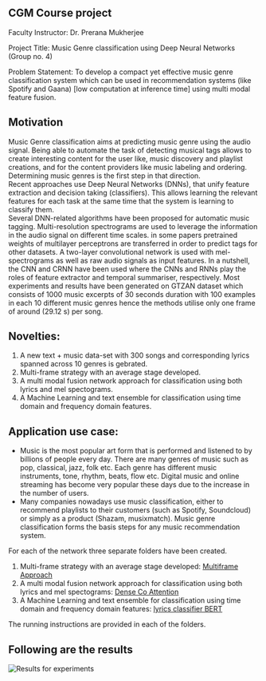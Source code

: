 ## CGM Course project
Faculty Instructor: Dr. Prerana Mukherjee 

Project Title: Music Genre classification using Deep Neural Networks (Group no. 4) 

Problem Statement: To develop a compact yet effective music genre classification system which can be used in recommendation systems (like Spotify and Gaana) [low computation at inference time] using multi modal feature fusion. 

## Motivation
Music Genre classification aims at predicting music genre using the audio signal. Being able to automate the task of detecting 
musical tags allows to create interesting content for the user like, music discovery and playlist creations, and for the 
content providers like music labeling and ordering. Determining music genres is the first step in that direction.  
Recent approaches use Deep Neural Networks (DNNs), that unify feature extraction and decision taking (classifiers). 
This allows learning the relevant features for each task at the same time that the system is learning to classify them.  
Several DNN-related algorithms have been proposed for automatic music tagging. Multi-resolution spectrograms are used to leverage the information in the audio signal on different 
time scales. in some papers pretrained weights of multilayer perceptrons are transferred in order to predict tags for other datasets. A two-layer convolutional network is used with mel-spectrograms as well as 
raw audio signals as input features. In a nutshell, the CNN and CRNN have been used where the  CNNs and RNNs play the roles of feature extractor and temporal summariser, respectively. 
Most experiments and results have been generated on GTZAN dataset which consists of 1000 music excerpts of 30 seconds duration 
with 100 examples in each 10 different music genres hence the methods utilise only one frame of around (29.12 s) per song.


## Novelties:

1.	A new text + music data-set with 300 songs and corresponding lyrics spanned across 10 genres is gebrated.
2.	Multi-frame strategy with an average stage developed.
3.	A multi modal fusion network approach for classification using both lyrics and mel spectograms.
4.	A Machine Learning and text ensemble for classification using time domain and frequency domain features. 

## Application use case:

- Music is the most popular art form that is performed and listened to by billions of people every day. There are many genres of music such as pop, classical, jazz, folk etc. Each genre has different music instruments, tone, rhythm, beats, flow etc. Digital music and 
online streaming has become very popular these days due to the increase in the number of users. 
- Many companies nowadays use music classification, either to recommend playlists to their customers (such as Spotify, Soundcloud) or simply as a product (Shazam, musixmatch). Music genre classification forms the basis steps for any music recommendation system.

For each of the network three separate folders have been created.
1.  Multi-frame strategy with an average stage developed: [Multiframe Approach](https://github.com/laishawadhwa/CGM_Project/tree/master/Group_4/Multiframe%20Approach)
2.	A multi modal fusion network approach for classification using both lyrics and mel spectograms: [Dense Co Attention](https://github.com/laishawadhwa/CGM_Project/tree/master/Group_4/Dense%20Co%20Attention)
3.	A Machine Learning and text ensemble for classification using time domain and frequency domain features: [lyrics classifier BERT](https://github.com/laishawadhwa/CGM_Project/tree/master/Group_4/lyrics%20classifier%20BERT)




The running instructions are provided in each of the folders.

## Following are the results

![Results for experiments](https://github.com/laishawadhwa/CGM_Project/blob/master/Group_4/Tableres.PNG)
